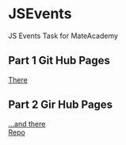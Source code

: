 # JSEvents
JS Events Task for MateAcademy

## **Part 1** Git Hub Pages 
[There](https://platoniux.github.io/JSEvents/app)

## **Part 2** Gir Hub Pages
[...and there](https://platoniux.github.io/OlimpicTable/app)  
[Repo](https://github.com/Platoniux/OlimpicTable)
